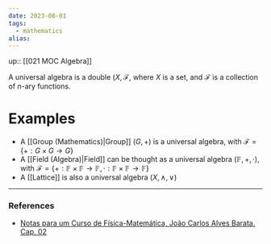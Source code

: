 ```yaml
---
date: 2023-08-01
tags:
  - mathematics
alias: 
---
```

up:: [[021 MOC Algebra]]

A universal algebra is a double $(X, \mathcal{F}$, where $X$ is a set, and $\mathcal{F}$ is a collection of $n$-ary functions.
# Examples
- A [[Group (Mathematics)|Group]] $(G, +)$ is a universal algebra, with $\mathcal{F} = \{+: G \times G \to G\}$
- A [[Field (Algebra)|Field]] can be thought as a universal algebra $(\mathbb{F}, +, \cdot)$, with $\mathcal{F} = \{+: \mathbb{F} \times \mathbb{F} \to \mathbb{F}, \cdot: \mathbb{F} \times \mathbb{F} \to \mathbb{F}\}$
- A [[Lattice]] is also a universal algebra $(X, \land, \lor)$ 

---
### References
- [Notas para um Curso de Física-Matemática, João Carlos Alves Barata. Cap. 02](http://denebola.if.usp.br/~jbarata/Notas_de_aula/arquivos/nc-cap02.pdf)